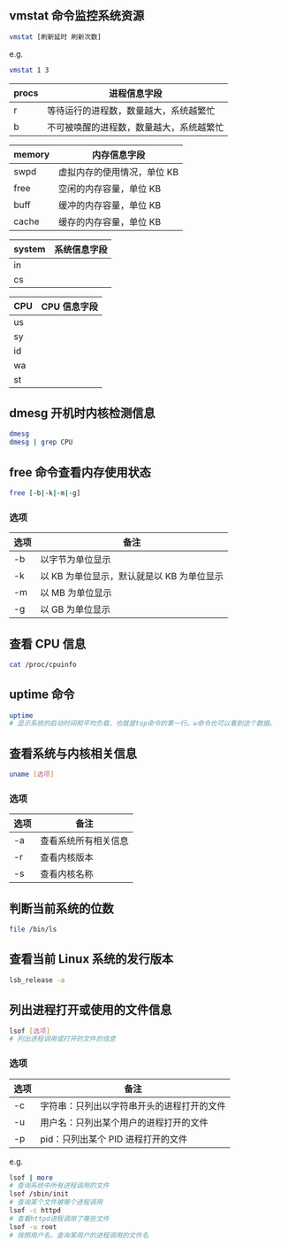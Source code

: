 ## vmstat 命令监控系统资源

```bash
vmstat [刷新延时 刷新次数]
```

e.g.

```bash
vmstat 1 3
```

| procs | 进程信息字段                             |
| ----- | ---------------------------------------- |
| r     | 等待运行的进程数，数量越大，系统越繁忙   |
| b     | 不可被唤醒的进程数，数量越大，系统越繁忙 |

| memory | 内存信息字段                |
| ------ | --------------------------- |
| swpd   | 虚拟内存的使用情况，单位 KB |
| free   | 空闲的内存容量，单位 KB     |
| buff   | 缓冲的内存容量，单位 KB     |
| cache  | 缓存的内存容量，单位 KB     |

| system | 系统信息字段 |
| ------ | ------------ |
| in     |              |
| cs     |              |

| CPU | CPU 信息字段 |
| --- | ------------ |
| us  |              |
| sy  |              |
| id  |              |
| wa  |              |
| st  |              |

## dmesg 开机时内核检测信息

```bash
dmesg
dmesg | grep CPU
```

## free 命令查看内存使用状态

```bash
free [-b|-k|-m|-g]
```

### 选项

| 选项 | 备注                                       |
| ---- | ------------------------------------------ |
| -b   | 以字节为单位显示                           |
| -k   | 以 KB 为单位显示，默认就是以 KB 为单位显示 |
| -m   | 以 MB 为单位显示                           |
| -g   | 以 GB 为单位显示                           |

## 查看 CPU 信息

```bash
cat /proc/cpuinfo
```

## uptime 命令

```bash
uptime
# 显示系统的启动时间和平均负载，也就是top命令的第一行。w命令也可以看到这个数据。
```

## 查看系统与内核相关信息

```bash
uname [选项]
```

### 选项

| 选项 | 备注                 |
| ---- | -------------------- |
| -a   | 查看系统所有相关信息 |
| -r   | 查看内核版本         |
| -s   | 查看内核名称         |

## 判断当前系统的位数

```bash
file /bin/ls
```

## 查看当前 Linux 系统的发行版本

```bash
lsb_release -a
```

## 列出进程打开或使用的文件信息

```bash
lsof [选项]
# 列出进程调用或打开的文件的信息
```

### 选项

| 选项 | 备注                                       |
| ---- | ------------------------------------------ |
| -c   | 字符串：只列出以字符串开头的进程打开的文件 |
| -u   | 用户名：只列出某个用户的进程打开的文件     |
| -p   | pid：只列出某个 PID 进程打开的文件         |

e.g.

```bash
lsof | more
# 查询系统中所有进程调用的文件
lsof /sbin/init
# 查询某个文件被哪个进程调用
lsof -c httpd
# 查看httpd进程调用了哪些文件
lsof -u root
# 按照用户名，查询某用户的进程调用的文件名
```
